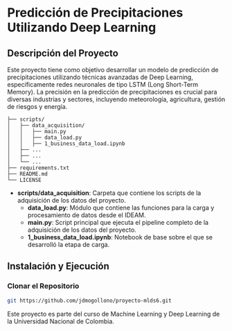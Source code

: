 # Predicción de Precipitaciones Utilizando Deep Learning

## Descripción del Proyecto

Este proyecto tiene como objetivo desarrollar un modelo de predicción de precipitaciones utilizando técnicas avanzadas de Deep Learning, específicamente redes neuronales de tipo LSTM (Long Short-Term Memory). La precisión en la predicción de precipitaciones es crucial para diversas industrias y sectores, incluyendo meteorología, agricultura, gestión de riesgos y energía.

```
├── scripts/
│   ├── data_acquisition/
│   │   ├── main.py
│   │   ├── data_load.py
│   │   ├── 1_business_data_load.ipynb
│   ├── ...
│   ├── ...
│   └── ...
├── requirements.txt
├── README.md
└── LICENSE

```



- **scripts/data_acquisition**: Carpeta que contiene los scripts de la adquisición de los datos del proyecto.
  - **data_load.py**: Módulo que contiene las funciones para la carga y procesamiento de datos desde el IDEAM.
  - **main.py**: Script principal que ejecuta el pipeline completo de la adquisición de los datos del proyecto.
  - **1_business_data_load.ipynb**: Notebook de base sobre el que se desarrolló la etapa de carga.
 
## Instalación y Ejecución

### Clonar el Repositorio

```bash
git https://github.com/jdmogollono/proyecto-mlds6.git
```

Este proyecto es parte del curso de Machine Learning y Deep Learning de la Universidad Nacional de Colombia.
